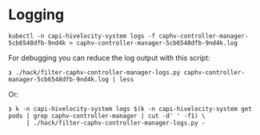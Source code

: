 # Logging

```
kubectl -n capi-hivelocity-system logs -f caphv-controller-manager-5cb6548dfb-9nd4k > caphv-controller-manager-5cb6548dfb-9nd4k.log
```

For debugging you can reduce the log output with this script:

```
❯ ./hack/filter-caphv-controller-manager-logs.py caphv-controller-manager-5cb6548dfb-9nd4k.log | less
```

Or:

```
❯ k -n capi-hivelocity-system logs $(k -n capi-hivelocity-system get pods | grep caphv-controller-manager | cut -d' ' -f1) \
     | ./hack/filter-caphv-controller-manager-logs.py -
```
